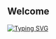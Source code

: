 <h2 align="left">
Welcome
</h2>

[![Typing SVG](https://readme-typing-svg.herokuapp.com?color=1224C7&lines=Fintech+Professional;Data+Science+Enthusiast)](https://git.io/typing-svg)

